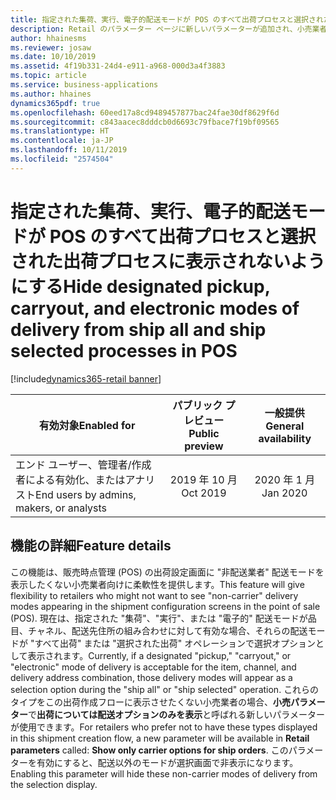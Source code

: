 ```yaml
---
title: 指定された集荷、実行、電子的配送モードが POS のすべて出荷プロセスと選択された出荷プロセスに表示されないようにする
description: Retail のパラメーター ページに新しいパラメーターが追加され、小売業者はそれを使用して、構成された集荷、実行、電子的配送モードがチャネル、品目、配送先住所の組み合わせに対して有効な場合でも [すべて出荷] および [選択された出荷] ダイアログ内のオプションとして表示されないように設定できます。
author: hhainesms
ms.reviewer: josaw
ms.date: 10/10/2019
ms.assetid: 4f19b331-24d4-e911-a968-000d3a4f3883
ms.topic: article
ms.service: business-applications
ms.author: hhaines
dynamics365pdf: true
ms.openlocfilehash: 60eed17a8cd9489457877bac24fae30df8629f6d
ms.sourcegitcommit: c843aacec8dddcb0d6693c79fbace7f19bf09565
ms.translationtype: HT
ms.contentlocale: ja-JP
ms.lasthandoff: 10/11/2019
ms.locfileid: "2574504"
---
```

# <a name="hide-designated-pickup-carryout-and-electronic-modes-of-delivery-from-ship-all-and-ship-selected-processes-in-pos"></a><span data-ttu-id="80f16-103">指定された集荷、実行、電子的配送モードが POS のすべて出荷プロセスと選択された出荷プロセスに表示されないようにする</span><span class="sxs-lookup"><span data-stu-id="80f16-103">Hide designated pickup, carryout, and electronic modes of delivery from ship all and ship selected processes in POS</span></span>
[!include[dynamics365-retail banner](../includes/dynamics365-retail.md)]

| <span data-ttu-id="80f16-104">有効対象</span><span class="sxs-lookup"><span data-stu-id="80f16-104">Enabled for</span></span>    |  <span data-ttu-id="80f16-105">パブリック プレビュー</span><span class="sxs-lookup"><span data-stu-id="80f16-105">Public preview</span></span> | <span data-ttu-id="80f16-106">一般提供</span><span class="sxs-lookup"><span data-stu-id="80f16-106">General availability</span></span> | 
| ---------- | :----------: |:----------: |
|<span data-ttu-id="80f16-107">エンド ユーザー、管理者/作成者による有効化、またはアナリスト</span><span class="sxs-lookup"><span data-stu-id="80f16-107">End users by admins, makers, or analysts</span></span>|<span data-ttu-id="80f16-108">2019 年 10 月</span><span class="sxs-lookup"><span data-stu-id="80f16-108">Oct 2019</span></span>| <span data-ttu-id="80f16-109">2020 年 1 月</span><span class="sxs-lookup"><span data-stu-id="80f16-109">Jan 2020</span></span>|






## <a name="feature-details"></a><span data-ttu-id="80f16-110">機能の詳細</span><span class="sxs-lookup"><span data-stu-id="80f16-110">Feature details</span></span>
<!--feature detail start -->
<span data-ttu-id="80f16-111">この機能は、販売時点管理 (POS) の出荷設定画面に "非配送業者" 配送モードを表示したくない小売業者向けに柔軟性を提供します。</span><span class="sxs-lookup"><span data-stu-id="80f16-111">This feature will give flexibility to retailers who might not want to see "non-carrier" delivery modes appearing in the shipment configuration screens in the point of sale (POS).</span></span> <span data-ttu-id="80f16-112">現在は、指定された "集荷"、"実行"、または "電子的" 配送モードが品目、チャネル、配送先住所の組み合わせに対して有効な場合、それらの配送モードが "すべて出荷" または "選択された出荷" オペレーションで選択オプションとして表示されます。</span><span class="sxs-lookup"><span data-stu-id="80f16-112">Currently, if a designated "pickup," "carryout," or "electronic" mode of delivery is acceptable for the item, channel, and delivery address combination, those delivery modes will appear as a selection option during the "ship all" or "ship selected" operation.</span></span> <span data-ttu-id="80f16-113">これらのタイプをこの出荷作成フローに表示させたくない小売業者の場合、**小売パラメーター**で**出荷については配送オプションのみを表示**と呼ばれる新しいパラメーターが使用できます。</span><span class="sxs-lookup"><span data-stu-id="80f16-113">For retailers who prefer not to have these types displayed in this shipment creation flow, a new parameter will be available in **Retail parameters** called: **Show only carrier options for ship orders**.</span></span> <span data-ttu-id="80f16-114">このパラメーターを有効にすると、配送以外のモードが選択画面で非表示になります。</span><span class="sxs-lookup"><span data-stu-id="80f16-114">Enabling this parameter will hide these non-carrier modes of delivery from the selection display.</span></span>
<!--feature detail end -->









